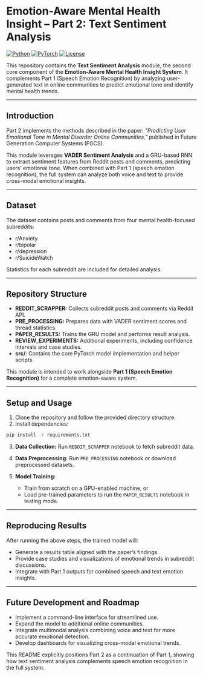 # Emotion-Aware Mental Health Insight – Part 2: Text Sentiment Analysis

[![Python](https://img.shields.io/badge/Python-3.8%2B-blue)](https://www.python.org/)
[![PyTorch](https://img.shields.io/badge/PyTorch-1.13-red)](https://pytorch.org/)
[![License](https://img.shields.io/badge/License-GPLv3-green)](https://www.gnu.org/licenses/gpl-3.0.en.html)

This repository contains the **Text Sentiment Analysis** module, the second core component of the **Emotion-Aware Mental Health Insight System**. It complements Part 1 (Speech Emotion Recognition) by analyzing user-generated text in online communities to predict emotional tone and identify mental health trends.

---

## Introduction

Part 2 implements the methods described in the paper:
*"Predicting User Emotional Tone in Mental Disorder Online Communities,"* published in Future Generation Computer Systems (FGCS).

This module leverages **VADER Sentiment Analysis** and a GRU-based RNN to extract sentiment features from Reddit posts and comments, predicting users’ emotional tone. When combined with Part 1 (speech emotion recognition), the full system can analyze both voice and text to provide cross-modal emotional insights.

---

## Dataset

The dataset contains posts and comments from four mental health-focused subreddits:

* r/Anxiety
* r/bipolar
* r/depression
* r/SuicideWatch

Statistics for each subreddit are included for detailed analysis.

---

## Repository Structure

* **REDDIT\_SCRAPPER:** Collects subreddit posts and comments via Reddit API.
* **PRE\_PROCESSING:** Prepares data with VADER sentiment scores and thread statistics.
* **PAPER\_RESULTS:** Trains the GRU model and performs result analysis.
* **REVIEW\_EXPERIMENTS:** Additional experiments, including confidence intervals and case studies.
* **src/**: Contains the core PyTorch model implementation and helper scripts.

This module is intended to work alongside **Part 1 (Speech Emotion Recognition)** for a complete emotion-aware system.

---

## Setup and Usage

1. Clone the repository and follow the provided directory structure.
2. Install dependencies:

```bash
pip install -r requirements.txt
```

3. **Data Collection:** Run `REDDIT_SCRAPPER` notebook to fetch subreddit data.
4. **Data Preprocessing:** Run `PRE_PROCESSING` notebook or download preprocessed datasets.
5. **Model Training:**

   * Train from scratch on a GPU-enabled machine, or
   * Load pre-trained parameters to run the `PAPER_RESULTS` notebook in testing mode.

---

## Reproducing Results

After running the above steps, the trained model will:

* Generate a results table aligned with the paper’s findings.
* Provide case studies and visualizations of emotional trends in subreddit discussions.
* Integrate with Part 1 outputs for combined speech and text emotion insights.

---

## Future Development and Roadmap

* Implement a command-line interface for streamlined use.
* Expand the model to additional online communities.
* Integrate multimodal analysis combining voice and text for more accurate emotional detection.
* Develop dashboards for visualizing cross-modal emotional trends.

This README explicitly positions Part 2 as a continuation of Part 1, showing how text sentiment analysis complements speech emotion recognition in the full system.
